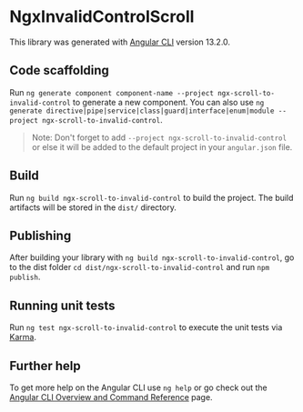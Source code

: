 # NgxInvalidControlScroll

This library was generated with [Angular CLI](https://github.com/angular/angular-cli) version 13.2.0.

## Code scaffolding

Run `ng generate component component-name --project ngx-scroll-to-invalid-control` to generate a new component. You can also use `ng generate directive|pipe|service|class|guard|interface|enum|module --project ngx-scroll-to-invalid-control`.
> Note: Don't forget to add `--project ngx-scroll-to-invalid-control` or else it will be added to the default project in your `angular.json` file. 

## Build

Run `ng build ngx-scroll-to-invalid-control` to build the project. The build artifacts will be stored in the `dist/` directory.

## Publishing

After building your library with `ng build ngx-scroll-to-invalid-control`, go to the dist folder `cd dist/ngx-scroll-to-invalid-control` and run `npm publish`.

## Running unit tests

Run `ng test ngx-scroll-to-invalid-control` to execute the unit tests via [Karma](https://karma-runner.github.io).

## Further help

To get more help on the Angular CLI use `ng help` or go check out the [Angular CLI Overview and Command Reference](https://angular.io/cli) page.
